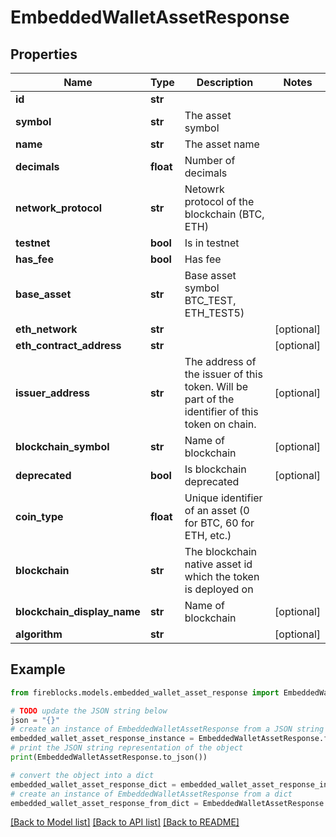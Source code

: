 # EmbeddedWalletAssetResponse


## Properties

Name | Type | Description | Notes
------------ | ------------- | ------------- | -------------
**id** | **str** |  | 
**symbol** | **str** | The asset symbol | 
**name** | **str** | The asset name | 
**decimals** | **float** | Number of decimals | 
**network_protocol** | **str** | Netowrk protocol of the blockchain (BTC, ETH) | 
**testnet** | **bool** | Is in testnet | 
**has_fee** | **bool** | Has fee | 
**base_asset** | **str** | Base asset symbol BTC_TEST, ETH_TEST5) | 
**eth_network** | **str** |  | [optional] 
**eth_contract_address** | **str** |  | [optional] 
**issuer_address** | **str** | The address of the issuer of this token. Will be part of the identifier of this token on chain. | [optional] 
**blockchain_symbol** | **str** | Name of blockchain | [optional] 
**deprecated** | **bool** | Is blockchain deprecated | [optional] 
**coin_type** | **float** | Unique identifier of an asset (0 for BTC, 60 for ETH, etc.) | 
**blockchain** | **str** | The blockchain native asset id which the token is deployed on | 
**blockchain_display_name** | **str** | Name of blockchain | [optional] 
**algorithm** | **str** |  | [optional] 

## Example

```python
from fireblocks.models.embedded_wallet_asset_response import EmbeddedWalletAssetResponse

# TODO update the JSON string below
json = "{}"
# create an instance of EmbeddedWalletAssetResponse from a JSON string
embedded_wallet_asset_response_instance = EmbeddedWalletAssetResponse.from_json(json)
# print the JSON string representation of the object
print(EmbeddedWalletAssetResponse.to_json())

# convert the object into a dict
embedded_wallet_asset_response_dict = embedded_wallet_asset_response_instance.to_dict()
# create an instance of EmbeddedWalletAssetResponse from a dict
embedded_wallet_asset_response_from_dict = EmbeddedWalletAssetResponse.from_dict(embedded_wallet_asset_response_dict)
```
[[Back to Model list]](../README.md#documentation-for-models) [[Back to API list]](../README.md#documentation-for-api-endpoints) [[Back to README]](../README.md)


